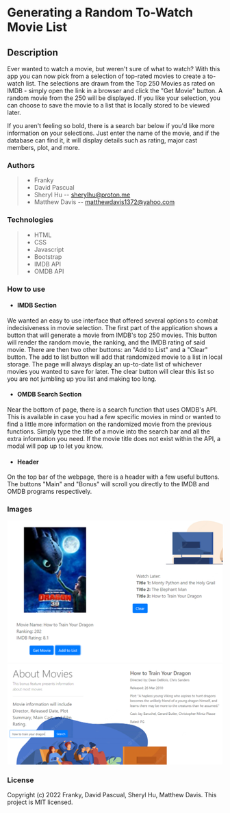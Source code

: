 # Generating a Random To-Watch Movie List 

## Description
Ever wanted to watch a movie, but weren't sure of what to watch? With this app you can now pick from a selection of top-rated movies to create a to-watch list. The selections are drawn from the Top 250 Movies as rated on IMDB - simply open the link in a browser and click the "Get Movie" button. A random movie from the 250 will be displayed. If you like your selection, you can choose to save the movie to a list that is locally stored to be viewed later. 

If you aren't feeling so bold, there is a search bar below if you'd like more information on your selections. Just enter the name of the movie, and if the database can find it, it will display details such as rating, major cast members, plot, and more. 

### Authors
>- Franky
>- David Pascual
>- Sheryl Hu
 -- sherylhu@proton.me
>- Matthew Davis 
 -- matthewdavis1372@yahoo.com

### Technologies 
>- HTML
>- CSS
>- Javascript
>- Bootstrap
>- IMDB API
>- OMDB API

### How to use


- #### IMDB Section

We wanted an easy to use interface that offered several options to combat indecisiveness in movie selection. The first part of the application shows a button 
that will generate a movie from IMDB's top 250 movies. This button will render the random movie, the ranking, and the IMDB rating of said movie.
There are then two other buttons: an "Add to List" and a "Clear" button. The add to list button will add that randomized movie to a list in local storage.
The page will always display an up-to-date list of whichever movies you wanted to save for later. The clear button will clear this list so you are not jumbling 
up you list and making too long.

- #### OMDB Search Section

Near the bottom of page, there is a search function that uses OMDB's API. This is available in case you had a few specific movies in mind or wanted to find 
a little more information on the randomized movie from the previous functions. Simply type the title of a movie into the search bar and all the extra 
information you need. If the movie title does not exist within the API, a modal will pop up to let you know.
 
 - #### Header

On the top bar of the webpage, there is a header with a few useful buttons. The buttons "Main" and "Bonus" will scroll you directly to the IMDB and OMDB
programs respectively. 

### Images
![First screenshot of deployed app](./assets/images/screenshot1.PNG)
![Second screenshot of deployed app](./assets/images/screenshot2.PNG)

### License
Copyright (c) 2022 Franky, David Pascual, Sheryl Hu, Matthew Davis.
This project is MIT licensed. 
